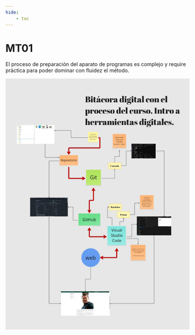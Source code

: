 ```yaml
---
hide:
    - toc
---
```


# MT01


El proceso de preparación del aparato de programas es complejo y require práctica para poder dominar con fluidez el método. 

![](../images/ProcesoMT01.jpg)

